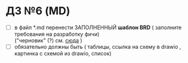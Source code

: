 # ДЗ №6 (MD)
- [ ] в файл *.md перенести ЗАПОЛНЕННЫЙ **шаблон BRD** ( заполните требования на разработку фичи) <br> ("черновик" (?) см. [сюда](https://github.com/vnukov-vv/AlfaCampus-SA/blob/e76443e466370d09282d64e5915849f865e5606f/HW%20BASIC/HW_1.md) )
- [ ] обязательно должны быть ( таблицы, ссылка на схему в drawio , картинка с схемой  из drawio, список)
